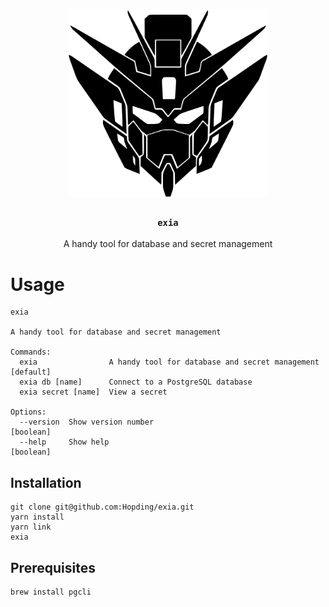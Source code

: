 <h1 align="center">
<img alt="exia" height="300" src="assets/exia.svg">
</h1>

<div align="center">
  <h3><code>exia</code></h3>
</div>
<div align="center">
  A handy tool for database and secret management
</div>

# Usage

```
exia

A handy tool for database and secret management

Commands:
  exia                A handy tool for database and secret management  [default]
  exia db [name]      Connect to a PostgreSQL database
  exia secret [name]  View a secret

Options:
  --version  Show version number                                       [boolean]
  --help     Show help                                                 [boolean]
```

## Installation

```
git clone git@github.com:Hopding/exia.git
yarn install
yarn link
exia
```

## Prerequisites

```
brew install pgcli
```
